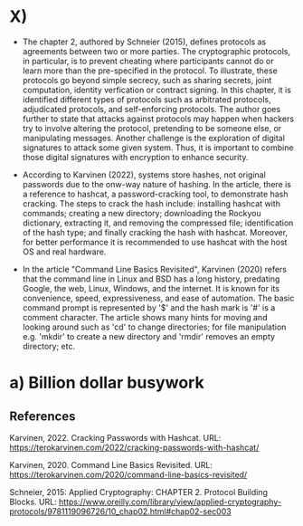 # X)

- The chapter 2, authored by Schneier (2015), defines protocols as agreements between two or more parties. The cryptographic protocols, in particular, is to prevent cheating
where participants cannot do or learn more than the pre-specified in the protocol. To illustrate, these protocols go beyond simple secrecy, such as sharing secrets, joint
computation, identity verfication or contract signing.
In this chapter, it is identified different types of protocols such as arbitrated protocols, adjudicated protocols, and self-enforcing protocols.
The author goes further to state that attacks against protocols may happen when hackers try to involve altering the protocol, pretending to be someone else, or manipulating
messages. Another challenge is the exploration of digital signatures to attack some given system. Thus, it is important to combine those digital signatures with encryption
to enhance security.  

- According to Karvinen (2022), systems store hashes, not original passwords due to the onw-way nature of hashing. In the article, there is a reference to hashcat, a password-cracking tool, to demonstrate hash cracking. The steps to crack the hash include: installing hashcat with commands; creating a new directory; downloading the Rockyou dictionary, extracting it, and removing the compressed file; identification of the hash type; and finally cracking the hash with hashcat. Moreover, for better performance it is recommended to use hashcat with the host OS and real hardware.

- In the article "Command Line Basics Revisited", Karvinen (2020) refers that the command line in Linux and BSD has a long history, predating Google, the web, Linux, Windows, and the internet. It is known for its convenience, speed, expressiveness, and ease of automation. The basic command prompt is represented by '$' and the hash mark is '#' is a comment character. The article shows many hints for moving and looking around such as 'cd' to change directories; for file manipulation e.g. 'mkdir' to create a new directory and 'rmdir' removes an empty directory; etc.

# a) Billion dollar busywork





## References
Karvinen, 2022. Cracking Passwords with Hashcat. URL: https://terokarvinen.com/2022/cracking-passwords-with-hashcat/

Karvinen, 2020. Command Line Basics Revisited. URL: https://terokarvinen.com/2020/command-line-basics-revisited/

Schneier, 2015: Applied Cryptography: CHAPTER 2. Protocol Building Blocks. 
URL: https://www.oreilly.com/library/view/applied-cryptography-protocols/9781119096726/10_chap02.html#chap02-sec003

